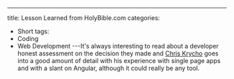 ---
title: Lesson Learned from HolyBible.com
categories:
- Short
tags:
- Coding
- Web Development
---It's always interesting to read about a developer honest assessment on the decision they made and 
[Chris Krycho](http://www.chriskrycho.com/2015/lessons-learned.html) goes into a good amount of detail with his experience with single page apps and with a slant on Angular, although it could really be any tool.
